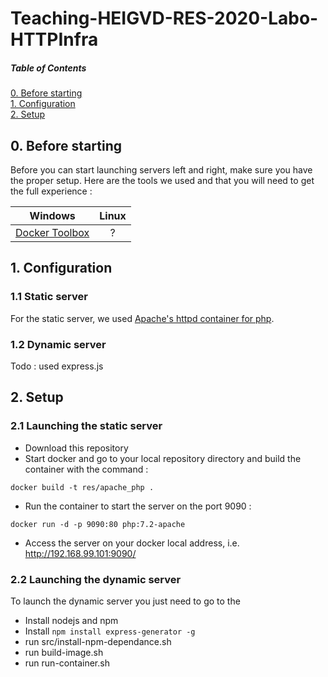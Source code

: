 # Teaching-HEIGVD-RES-2020-Labo-HTTPInfra

##### Table of Contents  
[0. Before starting](#beforestarting)  
[1. Configuration](#config)  
[2. Setup](#setup)  

<a name="beforestarting"/>

## 0. Before starting

Before you can start launching servers left and right, make sure you have the proper setup. Here are the tools we used and that you will need to get the full experience : 

| Windows       | Linux         |
| ------------- |:-------------:|
| [Docker Toolbox](https://docs.docker.com/toolbox/toolbox_install_windows/)| ? |

<a name="config"/>

## 1. Configuration 

### 1.1 Static server

For the static server, we used [Apache's httpd container for php](https://hub.docker.com/_/php/).

### 1.2 Dynamic server

Todo : used express.js

<a name="setup"/>

## 2. Setup

### 2.1 Launching the static server 

* Download this repository
* Start docker and go to your local repository directory and build the container with the command : 
```
docker build -t res/apache_php .
```
* Run the container to start the server on the port 9090 :
```
docker run -d -p 9090:80 php:7.2-apache
```
* Access the server on your docker local address, i.e. http://192.168.99.101:9090/ 

### 2.2 Launching the dynamic server

To launch the dynamic server you just need to go to the 
* Install nodejs and npm
* Install `npm install express-generator -g`
* run src/install-npm-dependance.sh
* run build-image.sh
* run run-container.sh